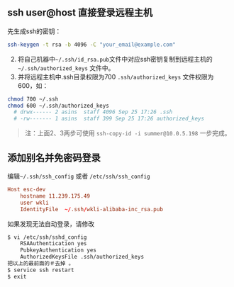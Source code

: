 ## ssh user@host 直接登录远程主机

先生成ssh的密钥：

  ```sh
ssh-keygen -t rsa -b 4096 -C "your_email@example.com"
  ```
2. 将自己机器中`~/.ssh/id_rsa.pub`文件中对应ssh密钥复制到远程主机的 `~/.ssh/authorized_keys` 文件中。
3. 并将远程主机中.ssh目录权限为700 `.ssh/authorized_keys` 文件权限为600，如：
  ```sh
chmod 700 ~/.ssh 
chmod 600 ~/.ssh/authorized_keys
    # drwx------ 2 asins  staff 4096 Sep 25 17:26 .ssh
    # -rw------- 1 asins  staff 399 Sep 25 17:26 authorized_keys
  ```
> 注：上面2、3两步可使用 `ssh-copy-id -i summer@10.0.5.198` 一步完成。

## 添加别名并免密码登录
编辑`~/.ssh/ssh_config` 或者 `/etc/ssh/ssh_config`
```conf
Host esc-dev
    hostname 11.239.175.49
    user wkli
    IdentityFile  ~/.ssh/wkli-alibaba-inc_rsa.pub
```

如果发现无法自动登录，请修改
```sh
$ vi /etc/ssh/sshd_config
    RSAAuthentication yes　　
    PubkeyAuthentication yes　　
    AuthorizedKeysFile .ssh/authorized_keys
把以上的最前面的＃去掉 。  
$ service ssh restart 
$ exit
```

